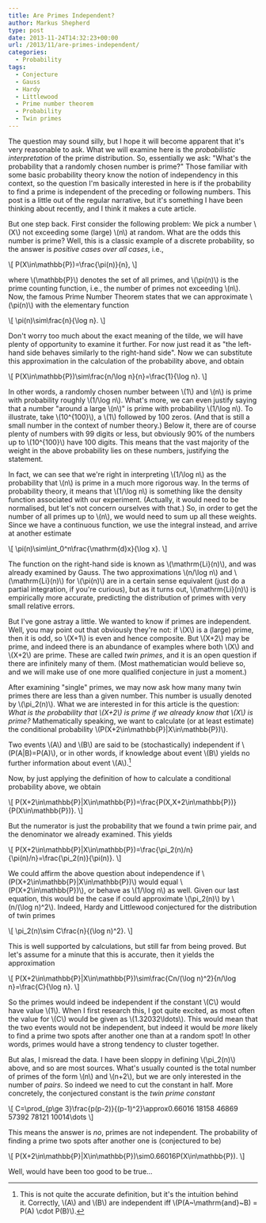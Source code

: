 ```yaml
---
title: Are Primes Independent?
author: Markus Shepherd
type: post
date: 2013-11-24T14:32:23+00:00
url: /2013/11/are-primes-independent/
categories:
  - Probability
tags:
  - Conjecture
  - Gauss
  - Hardy
  - Littlewood
  - Prime number theorem
  - Probability
  - Twin primes
---
```


The question may sound silly, but I hope it will become apparent that it's very reasonable to ask. What we will examine here is the _probabilistic interpretation_ of the prime distribution. So, essentially we ask: "What's the probability that a randomly chosen number is prime?" Those familiar with some basic probability theory know the notion of independency in this context, so the question I'm basically interested in here is if the probability to find a prime is independent of the preceding or following numbers. This post is a little out of the regular narrative, but it's something I have been thinking about recently, and I think it makes a cute article.

But one step back. First consider the following problem: We pick a number \\(X\\) not exceeding some (large) \\(n\\) at random. What are the odds this number is prime? Well, this is a classic example of a discrete probability, so the answer is _positive cases over all cases_, i.e.,

\\[ P(X\in\mathbb{P})=\frac{\pi(n)}{n}, \\]

where \\(\mathbb{P}\\) denotes the set of all primes, and \\(\pi(n)\\) is the prime counting function, i.e., the number of primes not exceeding \\(n\\). Now, the famous Prime Number Theorem states that we can approximate \\(\pi(n)\\) with the elementary function

\\[ \pi(n)\sim\frac{n}{\log n}. \\]

Don't worry too much about the exact meaning of the tilde, we will have plenty of opportunity to examine it further. For now just read it as "the left-hand side behaves similarly to the right-hand side". Now we can substitute this approximation in the calculation of the probability above, and obtain

\\[ P(X\in\mathbb{P})\sim\frac{n/\log n}{n}=\frac{1}{\log n}. \\]

<!-- more -->

In other words, a randomly chosen number between \\(1\\) and \\(n\\) is prime with probability roughly \\(1/\log n\\). What's more, we can even justify saying that a number "around a large \\(n\\)" is prime with probability \\(1/\log n\\). To illustrate, take \\(10^{100}\\), a \\(1\\) followed by 100 zeros. (And that is still a small number in the context of number theory.) Below it, there are of course plenty of numbers with 99 digits or less, but obviously 90% of the numbers up to \\(10^{100}\\) have 100 digits. This means that the vast majority of the weight in the above probability lies on these numbers, justifying the statement.

In fact, we can see that we're right in interpreting \\(1/\log n\\) as the probability that \\(n\\) is prime in a much more rigorous way. In the terms of probability theory, it means that \\(1/\log n\\) is something like the density function associated with our experiment. (Actually, it would need to be normalised, but let's not concern ourselves with that.) So, in order to get the number of all primes up to \\(n\\), we would need to sum up all these weights. Since we have a continuous function, we use the integral instead, and arrive at another estimate

\\[ \pi(n)\sim\int_0^n\frac{\mathrm{d}x}{\log x}. \\]

The function on the right-hand side is known as \\(\mathrm{Li}(n)\\), and was already examined by Gauss. The two approximations \\(n/\log n\\) and \\(\mathrm{Li}(n)\\) for \\(\pi(n)\\) are in a certain sense equivalent (just do a partial integration, if you're curious), but as it turns out, \\(\mathrm{Li}(n)\\) is empirically more accurate, predicting the distribution of primes with very small relative errors.

But I've gone astray a little. We wanted to know if primes are independent. Well, you may point out that obviously they're not: if \\(X\\) is a (large) prime, then it is odd, so \\(X+1\\) is even and hence composite. But \\(X+2\\) may be prime, and indeed there is an abundance of examples where both \\(X\\) and \\(X+2\\) are prime. These are called _twin primes_, and it is an open question if there are infinitely many of them. (Most mathematician would believe so, and we will make use of one more qualified conjecture in just a moment.)

After examining "single" primes, we may now ask how many many twin primes there are less than a given number. This number is usually denoted by \\(\pi_2(n)\\). What we are interested in for this article is the question: _What is the probability that \\(X+2\\) is prime if we already know that \\(X\\) is prime?_ Mathematically speaking, we want to calculate (or at least estimate) the conditional probability \\(P(X+2\in\mathbb{P}|X\in\mathbb{P})\\).

Two events \\(A\\) and \\(B\\) are said to be (stochastically) independent if \\(P(A|B)=P(A)\\), or in other words, if knowledge about event \\(B\\) yields no further information about event \\(A\\).[^independence]

Now, by just applying the definition of how to calculate a conditional probability above, we obtain

\\[ P(X+2\in\mathbb{P}|X\in\mathbb{P})=\frac{P(X,X+2\in\mathbb{P})}{P(X\in\mathbb{P})}. \\]

But the numerator is just the probability that we found a twin prime pair, and the denominator we already examined. This yields

\\[ P(X+2\in\mathbb{P}|X\in\mathbb{P})=\frac{\pi_2(n)/n}{\pi(n)/n}=\frac{\pi_2(n)}{\pi(n)}. \\]

We could affirm the above question about independence if \\(P(X+2\in\mathbb{P}|X\in\mathbb{P})\\) would equal \\(P(X+2\in\mathbb{P})\\), or behave as \\(1/\log n\\) as well. Given our last equation, this would be the case if could approximate \\(\pi_2(n)\\) by \\(n/(\log n)^2\\). Indeed, Hardy and Littlewood conjectured for the distribution of twin primes

\\[ \pi_2(n)\sim C\frac{n}{(\log n)^2}. \\]

This is well supported by calculations, but still far from being proved. But let's assume for a minute that this is accurate, then it yields the approximation

\\[ P(X+2\in\mathbb{P}|X\in\mathbb{P})\sim\frac{Cn/(\log n)^2}{n/\log n}=\frac{C}{\log n}. \\]

So the primes would indeed be independent if the constant \\(C\\) would have value \\(1\\). When I first research this, I got quite excited, as most often the value for \\(C\\) would be given as \\(1.32032\ldots\\). This would mean that the two events would not be independent, but indeed it would be _more_ likely to find a prime two spots after another one than at a random spot! In other words, primes would have a strong tendency to cluster together.

But alas, I misread the data. I have been sloppy in defining \\(\pi_2(n)\\) above, and so are most sources. What's usually counted is the total number of primes of the form \\(n\\) and \\(n+2\\), but we are only interested in the number of _pairs_. So indeed we need to cut the constant in half. More concretely, the conjectured constant is the _twin prime constant_

\\[ C=\prod_{p\ge 3}\frac{p(p-2)}{(p-1)^2}\approx0.66016 18158 46869 57392 78121 10014\dots \\]

This means the answer is _no_, primes are not independent. The probability of finding a prime two spots after another one is (conjectured to be)

\\[ P(X+2\in\mathbb{P}|X\in\mathbb{P})\sim0.66016P(X\in\mathbb{P}). \\]

Well, would have been too good to be true...

[^independence]: This is not quite the accurate definition, but it's the intuition behind it. Correctly, \\(A\\) and \\(B\\) are independent iff \\(P(A~\mathrm{and}~B) = P(A) \cdot P(B)\\).
